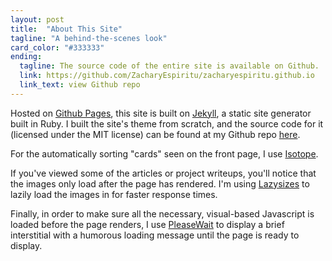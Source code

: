 ```yaml
---
layout: post
title:  "About This Site"
tagline: "A behind-the-scenes look"
card_color: "#333333"
ending:
  tagline: The source code of the entire site is available on Github.
  link: https://github.com/ZacharyEspiritu/zacharyespiritu.github.io
  link_text: view Github repo
---
```


Hosted on [Github Pages][github-pages], this site is built on [Jekyll][jekyll], a static site generator built in Ruby. I built the site's theme from scratch, and the source code for it (licensed under the MIT license) can be found at my Github repo [here][source-code].

For the automatically sorting "cards" seen on the front page, I use [Isotope][isotope].

If you've viewed some of the articles or project writeups, you'll notice that the images only load after the page has rendered. I'm using [Lazysizes][lazysizes] to lazily load the images in for faster response times.

Finally, in order to make sure all the necessary, visual-based Javascript is loaded before the page renders, I use [PleaseWait][please-wait] to display a brief interstitial with a humorous loading message until the page is ready to display.

[github-pages]: https://pages.github.com/
[jekyll]: https://jekyllrb.com/
[source-code]: https://github.com/ZacharyEspiritu/zacharyespiritu.github.io
[isotope]: http://isotope.metafizzy.co/
[lazysizes]: http://afarkas.github.io/lazysizes/
[please-wait]: http://pathgather.github.io/please-wait/

